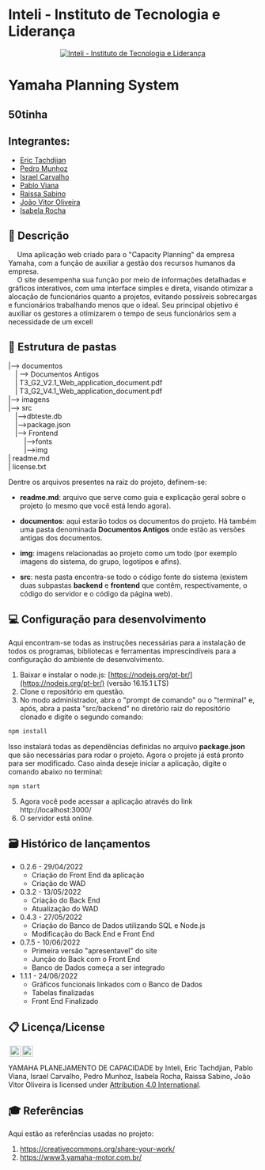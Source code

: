 # Inteli - Instituto de Tecnologia e Liderança 

<p align="center">
<a href= "https://www.inteli.edu.br/"><img src="https://www.inteli.edu.br/wp-content/uploads/2021/08/20172028/marca_1-2.png" alt="Inteli - Instituto de Tecnologia e Liderança" border="0"></a>
</p>

# Yamaha Planning System

## 50tinha

## Integrantes: 
- <a href="https://www.linkedin.com/in/eric-tachdjian/">Eric Tachdjian</a>
- <a href="https://www.linkedin.com/in/pedromunhozsouza">Pedro Munhoz</a>
- <a href="https://www.linkedin.com/in/israel-carvalho-706133241/">Israel Carvalho</a> 
- <a href="https://www.linkedin.com/in/pablo-ruan-lana-viana-b0818b1a6/">Pablo Viana</a> 
- <a href="https://www.linkedin.com/in/raissa-sabino-2a00a11b1/">Raissa Sabino</a>
- <a href="https://www.linkedin.com/in/jv-oliveira-rodrigues/">João Vitor Oliveira</a> 
- <a href="https://www.linkedin.com/in/isabela-amado-da-rocha-0314b4237/">Isabela Rocha</a>

## 📝 Descrição
  &emsp;  Uma aplicação web criado para o "Capacity Planning" da empresa Yamaha, com a função de auxiliar a gestão dos recursos humanos da empresa.<br>
   &emsp; O site desempenha sua função por meio de informações detalhadas e gráficos interativos, com uma interface simples e direta, visando otimizar a alocação de funcionários quanto a projetos, evitando possíveis sobrecargas e funcionários trabalhando menos que o ideal. Seu principal objetivo é auxiliar os gestores a otimizarem o tempo de seus funcionários sem a necessidade de um excell


## 📁 Estrutura de pastas

|--> documentos<br>
  &emsp;| --> Documentos Antigos<br>
  &emsp;| T3_G2_V2.1_Web_application_document.pdf<br>
  &emsp;| T3_G2_V4.1_Web_application_document.pdf<br>
|--> imagens<br>
|--> src<br>
  &emsp;|-->dbteste.db<br>
  &emsp;|-->package.json<br>
  &emsp;|--> Frontend<br>
  &emsp; &emsp;|-->fonts<br>
  &emsp; &emsp;|-->img<br>
| readme.md<br>
| license.txt<br>

Dentre os arquivos presentes na raiz do projeto, definem-se:

- <b>readme.md</b>: arquivo que serve como guia e explicação geral sobre o projeto (o mesmo que você está lendo agora).

- <b>documentos</b>: aqui estarão todos os documentos do projeto. Há também uma pasta denominada <b>Documentos Antigos</b> onde estão as versões antigas dos documentos</b>.

- <b>img</b>: imagens relacionadas ao projeto como um todo (por exemplo imagens do sistema, do grupo, logotipos e afins).

- <b>src</b>: nesta pasta encontra-se todo o código fonte do sistema (existem duas subpastas <b>backend</b> e <b>frontend</b> que contêm, respectivamente, o código do servidor e o código da página web).

## 💻 Configuração para desenvolvimento

Aqui encontram-se todas as instruções necessárias para a instalação de todos os programas, bibliotecas e ferramentas imprescindíveis para a configuração do ambiente de desenvolvimento.

1.  Baixar e instalar o node.js:  [https://nodejs.org/pt-br/](https://nodejs.org/pt-br/) (versão 16.15.1 LTS)
2. Clone o repositório em questão.
3.  No modo administrador, abra o "prompt de comando" ou o "terminal" e, após,  abra a pasta "src/backend" no diretório raiz do repositório clonado e digite o segundo comando:

```sh
npm install
```

Isso instalará todas as dependências definidas no arquivo <b>package.json</b> que são necessárias para rodar o projeto. Agora o projeto já está pronto para ser modificado. Caso ainda deseje iniciar a aplicação, digite o comando abaixo no terminal:

```sh
npm start
```
5. Agora você pode acessar a aplicação através do link http://localhost:3000/
6. O servidor está online.



## 🗃 Histórico de lançamentos

* 0.2.6 - 29/04/2022
    * Criação do Front End da aplicação
    * Criação do WAD
* 0.3.2 - 13/05/2022
    * Criação do Back End
    * Atualização do WAD
* 0.4.3 - 27/05/2022
    * Criação do Banco de Dados utilizando SQL e Node.js
    * Modificação do Back End e Front End
* 0.7.5 - 10/06/2022
    * Primeira versão "apresentavel" do site
    * Junção do Back com o Front End
    * Banco de Dados começa a ser integrado
* 1.1.1 - 24/06/2022
    * Gráficos funcionais linkados com o Banco de Dados
    * Tabelas finalizadas
    * Front End Finalizado

## 📋 Licença/License

<img style="height:22px!important;margin-left:3px;vertical-align:text-bottom;" src="https://mirrors.creativecommons.org/presskit/icons/cc.svg?ref=chooser-v1"><img style="height:22px!important;margin-left:3px;vertical-align:text-bottom;" src="https://mirrors.creativecommons.org/presskit/icons/by.svg?ref=chooser-v1"><p xmlns:cc="http://creativecommons.org/ns#" xmlns:dct="http://purl.org/dc/terms/">YAMAHA PLANEJAMENTO DE CAPACIDADE by Inteli, Eric Tachdjian, Pablo Viana, Israel Carvalho, Pedro Munhoz, Isabela Rocha, Raissa Sabino, João Vitor Oliveira</a> is licensed under <a href="http://creativecommons.org/licenses/by/4.0/?ref=chooser-v1" target="_blank" rel="license noopener noreferrer" style="display:inline-block;">Attribution 4.0 International</a>.</p>

## 🎓 Referências

Aqui estão as referências usadas no projeto:

1. <https://creativecommons.org/share-your-work/>
2. <https://www3.yamaha-motor.com.br/>
